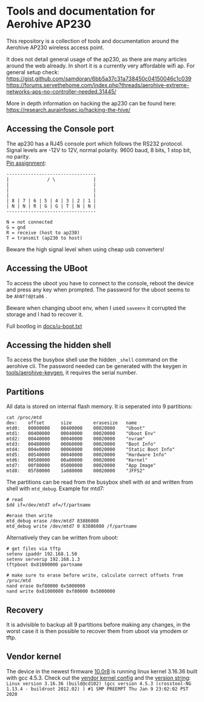 # Tools and documentation for Aerohive AP230

This repository is a collection of tools and documentation around the Aerohive AP230 wireless access point. 

It does not detail general usage of the ap230, as there are many articles around the web already.
In short it is a currently very affordable wifi ap. For general setup check: \
https://gist.github.com/samdoran/6bb5a37c31a738450c04150046c1c039 \
https://forums.servethehome.com/index.php?threads/aerohive-extreme-networks-aps-no-controller-needed.31445/ 

More in depth information on hacking the ap230 can be found here: \
https://research.aurainfosec.io/hacking-the-hive/

## Accessing the Console port
The ap230 has a RJ45 console port which follows the RS232 protocol. Signal levels are -12V to 12V, normal polarity. 9600 baud, 8 bits, 1 stop bit, no parity. \
[Pin assignment](https://docs.aerohive.com/330000/docs/help/english/ng/Content/hardware/pin-assigment.htm):
```
---------------------------------
|              / \              |
|                               |
|                               |
|                               |
| 8 | 7 | 6 | 5 | 4 | 3 | 2 | 1 |
| N | N | R | G | G | T | N | N |
---------------------------------

N = not connected
G = gnd 
R = receive (host to ap230)
T = transmit (ap230 to host)
```
Beware the high signal level when using cheap usb converters!

## Accessing the UBoot 
To access the uboot you have to connect to the console, reboot the device and press any key when prompted.
The password for the uboot seems to be `AhNf?d@ta06` . 

Beware when changing uboot env, when I used `saveenv` it corrupted the storage and I had to recover it.

Full bootlog in [docs/u-boot.txt](docs/u-boot.txt)

## Accessing the hidden shell
To access the busybox shell use the hidden `_shell` command on the aerohive cli.
The password needed can be generated with the keygen in [tools/aerohive-keygen](tools), it requires the serial number.

## Partitions
All data is stored on internal flash memory. It is seperated into 9 partitions:
```
cat /proc/mtd
dev:	offset		size		erasesize	name
mtd0:	00000000	00400000	00020000	"Uboot"
mtd1:	00400000	00040000	00020000	"Uboot Env"
mtd2:	00440000	00040000	00020000	"nvram"
mtd3:	00480000	00060000	00020000	"Boot Info"
mtd4:	004e0000	00060000	00020000	"Static Boot Info"
mtd5:	00540000	00040000	00020000	"Hardware Info"
mtd6:	00580000	00a00000	00020000	"Kernel"
mtd7:	00f80000	05000000	00020000	"App Image"
mtd8:	05f80000	1a080000	00020000	"JFFS2"
```

The partitions can be read from the busybox shell with `dd` and written from shell with `mtd_debug`. Example for mtd7:
```
# read
$dd if=/dev/mtd7 of=/f/partname

#erase then write
mtd_debug erase /dev/mtd7 83886080
mtd_debug write /dev/mtd7 0 83886080 /f/partname
```

Alternatively they can be written from uboot: 
```
# get files via tftp
setenv ipaddr 192.168.1.50
setenv serverip 192.168.1.3
tftpboot 0x81000000 partname

# make sure to erase before write, calculate correct offsets from /proc/mtd
nand erase 0xf80000 0x5000000
nand write 0x81000000 0xf80000 0x5000000
```

## Recovery 
It is advisible to backup all 9 partitions before making any changes, in the worst case it is then possible to recover them from
uboot via ymodem or tftp.

## Vendor kernel
The device in the newest firmware [10.0r8](firmware) is running linux kernel 3.16.36 built with gcc 4.5.3.
Check out the [vendor kernel config](config/vendor-3.16.36.config) and the [version string](docs/kernel-version.txt): \
`Linux version 3.16.36 (build@cd102) (gcc version 4.5.3 (crosstool-NG 1.13.4 - buildroot 2012.02) ) #1 SMP PREEMPT Thu Jan 9 23:02:02 PST 2020`

